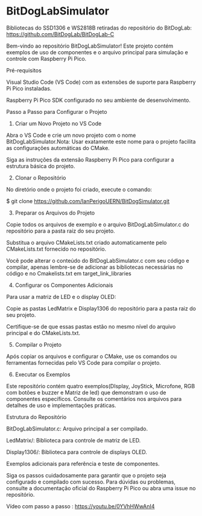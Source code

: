 # BitDogLabSimulator

Bibliotecas do SSD1306 e WS2818B retiradas do repositório do BitDogLab: https://github.com/BitDogLab/BitDogLab-C

Bem-vindo ao repositório BitDogLabSimulator! Este projeto contém exemplos de uso de componentes e o arquivo principal para simulação e controle com Raspberry Pi Pico.

Pré-requisitos

Visual Studio Code (VS Code) com as extensões de suporte para Raspberry Pi Pico instaladas.

Raspberry Pi Pico SDK configurado no seu ambiente de desenvolvimento.

Passo a Passo para Configurar o Projeto

1. Criar um Novo Projeto no VS Code

Abra o VS Code e crie um novo projeto com o nome BitDogLabSimulator.Nota: Usar exatamente este nome para o projeto facilita as configurações automáticas do CMake.

Siga as instruções da extensão Raspberry Pi Pico para configurar a estrutura básica do projeto.

2. Clonar o Repositório

No diretório onde o projeto foi criado, execute o comando:

$ git clone <https://github.com/IanPerigoUERN/BitDogSimulator.git>

3. Preparar os Arquivos do Projeto

Copie todos os arquivos de exemplo e o arquivo BitDogLabSimulator.c do repositório para a pasta raiz do seu projeto.

Substitua o arquivo CMakeLists.txt criado automaticamente pelo CMakeLists.txt fornecido no repositório.

Você pode alterar o conteúdo do BitDogLabSimulator.c com seu código e compilar, apenas lembre-se de adicionar as bibliotecas necessárias no código e no Cmakelists.txt em target_link_libraries

4. Configurar os Componentes Adicionais

Para usar a matriz de LED e o display OLED:

Copie as pastas LedMatrix e Display1306 do repositório para a pasta raiz do seu projeto.

Certifique-se de que essas pastas estão no mesmo nível do arquivo principal e do CMakeLists.txt.

5. Compilar o Projeto

Após copiar os arquivos e configurar o CMake, use os comandos ou ferramentas fornecidas pelo VS Code para compilar o projeto.

6. Executar os Exemplos

Este repositório contém quatro exemplos(DIsplay, JoyStick, Microfone, RGB com botões e buzzer e Matriz de led) que demonstram o uso de componentes específicos. Consulte os comentários nos arquivos para detalhes de uso e implementações práticas.

Estrutura do Repositório

BitDogLabSimulator.c: Arquivo principal a ser compilado.

LedMatrix/: Biblioteca para controle de matriz de LED.

Display1306/: Biblioteca para controle de displays OLED.

Exemplos adicionais para referência e teste de componentes.

Siga os passos cuidadosamente para garantir que o projeto seja configurado e compilado com sucesso. Para dúvidas ou problemas, consulte a documentação oficial do Raspberry Pi Pico ou abra uma issue no repositório.

Vídeo com passo a passo : https://youtu.be/0YVhHWwAnI4

